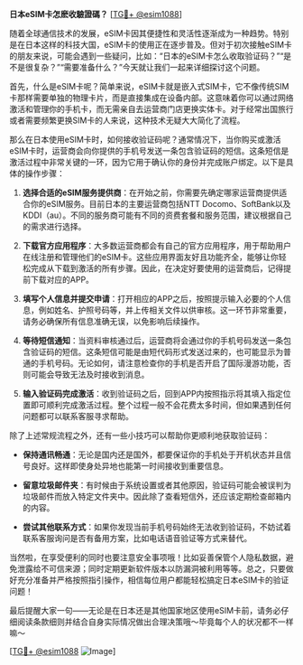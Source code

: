 **日本eSIM卡怎麽收驗證碼？** [[TG💪+ @esim1088](https://t.me/s/esim1088)]

随着全球通信技术的发展，eSIM卡因其便捷性和灵活性逐渐成为一种趋势。特别是在日本这样的科技大国，eSIM卡的使用正在逐步普及。但对于初次接触eSIM卡的朋友来说，可能会遇到一些疑问，比如：“日本的eSIM卡怎么收取验证码？”“是不是很复杂？”“需要准备什么？”今天就让我们一起来详细探讨这个问题。

首先，什么是eSIM卡呢？简单来说，eSIM卡就是嵌入式SIM卡，它不像传统SIM卡那样需要单独的物理卡片，而是直接集成在设备内部。这意味着你可以通过网络激活和管理你的手机卡，而无需亲自去运营商门店更换实体卡。对于经常出国旅行或者需要频繁更换SIM卡的人来说，这种技术无疑大大简化了流程。

那么在日本使用eSIM卡时，如何接收验证码呢？通常情况下，当你购买或激活eSIM卡时，运营商会向你提供的手机号发送一条包含验证码的短信。这条短信是激活过程中非常关键的一环，因为它用于确认你的身份并完成账户绑定。以下是具体的操作步骤：

1. **选择合适的eSIM服务提供商**：在开始之前，你需要先确定哪家运营商提供适合你的eSIM服务。目前日本的主要运营商包括NTT Docomo、SoftBank以及KDDI（au）。不同的服务商可能有不同的资费套餐和服务范围，建议根据自己的需求进行选择。

2. **下载官方应用程序**：大多数运营商都会有自己的官方应用程序，用于帮助用户在线注册和管理他们的eSIM卡。这些应用界面友好且功能齐全，能够让你轻松完成从下载到激活的所有步骤。因此，在决定好要使用的运营商后，记得提前下载对应的APP。

3. **填写个人信息并提交申请**：打开相应的APP之后，按照提示输入必要的个人信息，例如姓名、护照号码等，并上传相关文件以供审核。这一环节非常重要，请务必确保所有信息准确无误，以免影响后续操作。

4. **等待短信通知**：当资料审核通过后，运营商将会通过你的手机号码发送一条包含验证码的短信。这条短信可能是由短代码形式发送过来的，也可能显示为普通的手机号码。无论如何，请注意检查你的手机是否开启了国际漫游功能，否则可能会导致无法及时接收到消息。

5. **输入验证码完成激活**：收到验证码之后，回到APP内按照指示将其填入指定位置即可顺利完成激活过程。整个过程一般不会花费太多时间，但如果遇到任何问题都可以联系客服寻求帮助。

除了上述常规流程之外，还有一些小技巧可以帮助你更顺利地获取验证码：

- **保持通讯畅通**：无论是国内还是国外，都要保证你的手机处于开机状态并且信号良好。这样即使身处异地也能第一时间接收到重要信息。
  
- **留意垃圾邮件夹**：有时候由于系统设置或者其他原因，验证码可能会被误判为垃圾邮件而放入特定文件夹中。因此除了查看短信外，还应该定期检查邮箱内的内容。
  
- **尝试其他联系方式**：如果你发现当前手机号码始终无法收到验证码，不妨试着联系客服询问是否有备用方案，比如电话语音验证等方式来替代。

当然啦，在享受便利的同时也要注意安全事项哦！比如妥善保管个人隐私数据，避免泄露给不可信来源；同时定期更新软件版本以防漏洞被利用等等。总之，只要做好充分准备并严格按照指引操作，相信每位用户都能轻松搞定日本eSIM卡的验证问题！

最后提醒大家一句——无论是在日本还是其他国家地区使用eSIM卡前，请务必仔细阅读条款细则并结合自身实际情况做出合理决策哦～毕竟每个人的状况都不一样嘛～

[[TG💪+ @esim1088](https://t.me/s/esim1088) ![Image](https://i.postimg.cc/4NQfJmqS/Snipaste-2025-05-13-00-14-12.png)]